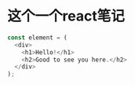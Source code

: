# 这个一个react笔记

```javascript
const element = (
  <div>
    <h1>Hello!</h1>
    <h2>Good to see you here.</h2>
  </div>
);
```
